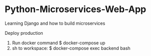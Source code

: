 # Python-Microservices-Web-App
Learning Django and how to build microservices

Deploy production
1. Run docker command
$ docker-compose up
2. sh to workspace:
$ docker-compose exec backend bash
